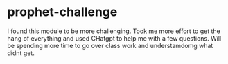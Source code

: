 # prophet-challenge
I found this module to be more challenging. Took me more effort to get the hang of everything and used CHatgpt to help me with a few questions. Will be spending more time to go over class work and understamdomg what  didnt get.
